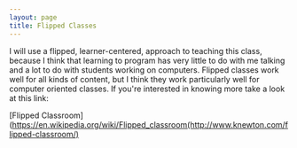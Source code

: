```yaml
---
layout: page
title: Flipped Classes
---
```


I will use a flipped, learner-centered, approach to teaching
this class, because I think that learning to program has very little
to do with me talking and a lot to do with students working on
computers. Flipped classes work well for all kinds of content, but I
think they work particularly well for computer oriented classes. If
you're interested in knowing more take a look at this link:

[Flipped Classroom](https://en.wikipedia.org/wiki/Flipped_classroom(http://www.knewton.com/flipped-classroom/)

